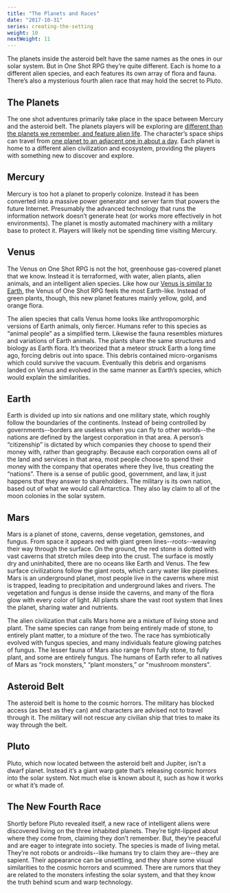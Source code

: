 ```yaml
---
title: "The Planets and Races"
date: "2017-10-31"
series: creating-the-setting
weight: 10
nextWeight: 11
---
```


The planets inside the asteroid belt have the same names as the ones in our solar system. But in One Shot RPG they’re quite different. Each is home to a different alien species, and each features its own array of flora and fauna. There’s also a mysterious fourth alien race that may hold the secret to Pluto.<!--more-->

## The Planets
The one shot adventures primarily take place in the space between Mercury and the asteroid belt. The planets players will be exploring are [different than the planets we remember, and feature alien life](/blog/creating-the-setting/better-elevator-pitch/#adding-interest). The character’s space ships can travel from [one planet to an adjacent one in about a day](/blog/creating-the-setting/technology-and-the-military/#spaceships). Each planet is home to a different alien civilization and ecosystem, providing the players with something new to discover and explore.

## Mercury
Mercury is too hot a planet to properly colonize. Instead it has been converted into a massive power generator and server farm that powers the future Internet. Presumably the advanced technology that runs the information network doesn’t generate heat (or works more effectively in hot environments). The planet is mostly automated machinery with a military base to protect it. Players will likely not be spending time visiting Mercury.

## Venus
The Venus on One Shot RPG is not the hot, greenhouse gas-covered planet that we know. Instead it is terraformed, with water, alien plants, alien animals, and an intelligent alien species. Like how our [Venus is similar to Earth](https://solarsystem.nasa.gov/planets/venus), the Venus of One Shot RPG feels the most Earth-like. Instead of green plants, though, this new planet features mainly yellow, gold, and orange flora.

The alien species that calls Venus home looks like anthropomorphic versions of Earth animals, only fiercer. Humans refer to this species as “animal people” as a simplified term. Likewise the fauna resembles mixtures and variations of Earth animals. The plants share the same structures and biology as Earth flora. It’s theorized that a meteor struck Earth a long time ago, forcing debris out into space. This debris contained micro-organisms which could survive the vacuum. Eventually this debris and organisms landed on Venus and evolved in the same manner as Earth’s species, which would explain the similarities.

## Earth
Earth is divided up into six nations and one military state, which roughly follow the boundaries of the continents. Instead of being controlled by governments--borders are useless when you can fly to other worlds--the nations are defined by the largest corporation in that area. A person’s “citizenship” is dictated by which companies they choose to spend their money with, rather than geography. Because each corporation owns all of the land and services in that area, most people choose to spend their money with the company that operates where they live, thus creating the “nations”. There is a sense of public good, government, and law, it just happens that they answer to shareholders. The military is its own nation, based out of what we would call Antarctica. They also lay claim to all of the moon colonies in the solar system.

## Mars
Mars is a planet of stone, caverns, dense vegetation, gemstones, and fungus. From space it appears red with giant green lines--roots--weaving their way through the surface. On the ground, the red stone is dotted with vast caverns that stretch miles deep into the crust. The surface is mostly dry and uninhabited, there are no oceans like Earth and Venus. The few surface civilizations follow the giant roots, which carry water like pipelines. Mars is an underground planet, most people live in the caverns where mist is trapped, leading to precipitation and underground lakes and rivers. The vegetation and fungus is dense inside the caverns, and many of the flora glow with every color of light. All plants share the vast root system that lines the planet, sharing water and nutrients.

The alien civilization that calls Mars home are a mixture of living stone and plant. The same species can range from being entirely made of stone, to entirely plant matter, to a mixture of the two. The race has symbiotically evolved with fungus species, and many individuals feature glowing patches of fungus. The lesser fauna of Mars also range from fully stone, to fully plant, and some are entirely fungus. The humans of Earth refer to all natives of Mars as “rock monsters,” “plant monsters,” or "mushroom monsters".

## Asteroid Belt
The asteroid belt is home to the cosmic horrors. The military has blocked access (as best as they can) and characters are advised not to travel through it. The military will not rescue any civilian ship that tries to make its way through the belt.

## Pluto
Pluto, which now located between the asteroid belt and Jupiter, isn’t a dwarf planet. Instead it’s a giant warp gate that’s releasing cosmic horrors into the solar system. Not much else is known about it, such as how it works or what it’s made of.

## The New Fourth Race
Shortly before Pluto revealed itself, a new race of intelligent aliens were discovered living on the three inhabited planets. They’re tight-lipped about where they come from, claiming they don’t remember. But, they’re peaceful and are eager to integrate into society. The species is made of living metal. They’re not robots or androids--like humans try to claim they are--they are sapient. Their appearance can be unsettling, and they share some visual similarities to the cosmic horrors and scummed. There are rumors that they are related to the monsters infesting the solar system, and that they know the truth behind scum and warp technology.
